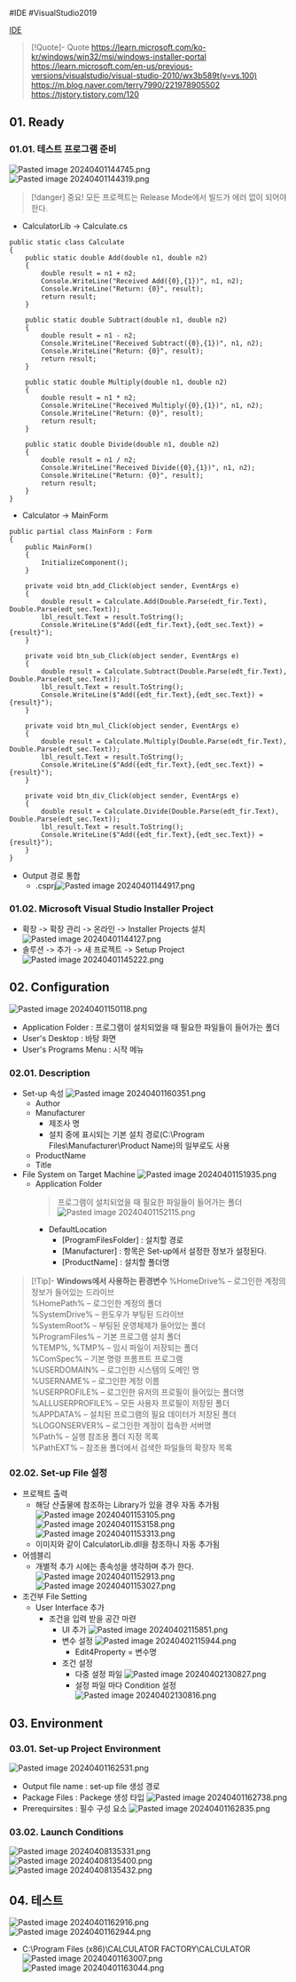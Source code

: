 #IDE #VisualStudio2019

[IDE](../IDE.md)

> [!Quote]- Quote
> https://learn.microsoft.com/ko-kr/windows/win32/msi/windows-installer-portal
> https://learn.microsoft.com/en-us/previous-versions/visualstudio/visual-studio-2010/wx3b589t(v=vs.100)
> https://m.blog.naver.com/terry7990/221978905502
> https://tjstory.tistory.com/120


## 01. Ready
### 01.01. 테스트 프로그램 준비
![Pasted image 20240401144745.png](attachments/Pasted%20image%2020240401144745.png)
![Pasted image 20240401144319.png](attachments/Pasted%20image%2020240401144319.png)

> [!danger] 중요!
> 모든 프로젝트는 Release Mode에서 빌드가 에러 없이 되어야 한다.

- CalculatorLib -> Calculate.cs
```
public static class Calculate
{
	public static double Add(double n1, double n2)
	{
		double result = n1 + n2;
		Console.WriteLine("Received Add({0},{1})", n1, n2);
		Console.WriteLine("Return: {0}", result);
		return result;
	}

	public static double Subtract(double n1, double n2)
	{
		double result = n1 - n2;
		Console.WriteLine("Received Subtract({0},{1})", n1, n2);
		Console.WriteLine("Return: {0}", result);
		return result;
	}

	public static double Multiply(double n1, double n2)
	{
		double result = n1 * n2;
		Console.WriteLine("Received Multiply({0},{1})", n1, n2);
		Console.WriteLine("Return: {0}", result);
		return result;
	}

	public static double Divide(double n1, double n2)
	{
		double result = n1 / n2;
		Console.WriteLine("Received Divide({0},{1})", n1, n2);
		Console.WriteLine("Return: {0}", result);
		return result;
	}
}
```
- Calculator -> MainForm
```
public partial class MainForm : Form
{
	public MainForm()
	{
		InitializeComponent();
	}

	private void btn_add_Click(object sender, EventArgs e)
	{
		double result = Calculate.Add(Double.Parse(edt_fir.Text), Double.Parse(edt_sec.Text));
		lbl_result.Text = result.ToString();
		Console.WriteLine($"Add({edt_fir.Text},{edt_sec.Text}) = {result}");
	}

	private void btn_sub_Click(object sender, EventArgs e)
	{
		double result = Calculate.Subtract(Double.Parse(edt_fir.Text), Double.Parse(edt_sec.Text));
		lbl_result.Text = result.ToString();
		Console.WriteLine($"Add({edt_fir.Text},{edt_sec.Text}) = {result}");
	}

	private void btn_mul_Click(object sender, EventArgs e)
	{
		double result = Calculate.Multiply(Double.Parse(edt_fir.Text), Double.Parse(edt_sec.Text));
		lbl_result.Text = result.ToString();
		Console.WriteLine($"Add({edt_fir.Text},{edt_sec.Text}) = {result}");
	}

	private void btn_div_Click(object sender, EventArgs e)
	{
		double result = Calculate.Divide(Double.Parse(edt_fir.Text), Double.Parse(edt_sec.Text));
		lbl_result.Text = result.ToString();
		Console.WriteLine($"Add({edt_fir.Text},{edt_sec.Text}) = {result}");
	}
}
```
- Output 경로 통합
	- .csprj![Pasted image 20240401144917.png](attachments/Pasted%20image%2020240401144917.png)
### 01.02. Microsoft Visual Studio Installer Project
- 확장 -> 확장 관리 -> 온라인 -> Installer Projects 설치
	![Pasted image 20240401144127.png](attachments/Pasted%20image%2020240401144127.png)
- 솔루션 -> 추가 -> 새 프로젝트 -> Setup Project
	![Pasted image 20240401145222.png](attachments/Pasted%20image%2020240401145222.png)
## 02. Configuration
![Pasted image 20240401150118.png](attachments/Pasted%20image%2020240401150118.png)
- Application Folder : 프로그램이 설치되었을 때 필요한 파일들이 들어가는 폴더
- User's Desktop : 바탕 화면
- User's Programs Menu : 시작 메뉴
### 02.01. Description
- Set-up 속성
	![Pasted image 20240401160351.png](attachments/Pasted%20image%2020240401160351.png)
	- Author
	- Manufacturer
		- 제조사 명
		- 설치 중에 표시되는 기본 설치 경로(C:\Program Files\Manufacturer\Product Name)의 일부로도 사용
	- ProductName
	- Title
- File System on Target Machine
	![Pasted image 20240401151935.png](attachments/Pasted%20image%2020240401151935.png)
	- Application Folder
		> 프로그램이 설치되었을 때 필요한 파일들이 들어가는 폴더
		![Pasted image 20240401152115.png](attachments/Pasted%20image%2020240401152115.png)
		- DefaultLocation
			- [ProgramFilesFolder] : 설치할 경로
			- [Manufacturer] : 항목은 Set-up에서 설정한 정보가 설정된다.
			- [ProductName] : 설치할 폴더명
			
> [!Tip]-  **Windows에서 사용하는 환경변수**
> %HomeDrive% – 로그인한 계정의 정보가 들어있는 드라이브  
%HomePath% – 로그인한 계정의 폴더  
%SystemDrive% – 윈도우가 부팅된 드라이브  
%SystemRoot% – 부팅된 운영체제가 들어있는 폴더  
%ProgramFiles% – 기본 프로그램 설치 폴더  
%TEMP%, %TMP% – 임시 파일이 저장되는 폴더  
%ComSpec% – 기본 명령 프롬프트 프로그램  
%USERDOMAIN% – 로그인한 시스템의 도메인 명  
%USERNAME% – 로그인한 계정 이름  
%USERPROFILE% – 로그인한 유저의 프로필이 들어있는 폴더명  
%ALLUSERPROFILE% – 모든 사용자 프로필이 저장된 폴더  
%APPDATA% – 설치된 프로그램의 필요 데이터가 저장된 폴더  
%LOGONSERVER% – 로그인한 계정이 접속한 서버명  
%Path% – 실행 참조용 폴더 지정 목록  
%PathEXT% – 참조용 폴더에서 검색한 파일들의 확장자 목록
### 02.02. Set-up File 설정
- 프로젝트 출력
	- 해당 산출물에 참조하는 Library가 있을 경우 자동 추가됨
	![Pasted image 20240401153105.png](attachments/Pasted%20image%2020240401153105.png)
	![Pasted image 20240401153158.png](attachments/Pasted%20image%2020240401153158.png)
	![Pasted image 20240401153313.png](attachments/Pasted%20image%2020240401153313.png)
	- 이미지와 같이 CalculatorLib.dll을 참조하니 자동 추가됨
- 어셈블리
	- 개별적 추가 시에는 종속성을 생각하며 추가 한다.
	![Pasted image 20240401152913.png](attachments/Pasted%20image%2020240401152913.png)
	![Pasted image 20240401153027.png](attachments/Pasted%20image%2020240401153027.png)
- 조건부 File Setting
	- User Interface 추가
		- 조건을 입력 받을 공간 마련
			- UI 추가
				![Pasted image 20240402115851.png](attachments/Pasted%20image%2020240402115851.png)
			- 변수 설정
				![Pasted image 20240402115944.png](attachments/Pasted%20image%2020240402115944.png)
				- Edit4Property = 변수명
			- 조건 설정
				- 다중 설정 파일
					![Pasted image 20240402130827.png](attachments/Pasted%20image%2020240402130827.png)
				- 설정 파일 마다 Condition 설정
					![Pasted image 20240402130816.png](attachments/Pasted%20image%2020240402130816.png)
## 03. Environment
### 03.01. Set-up Project Environment
![Pasted image 20240401162531.png](attachments/Pasted%20image%2020240401162531.png)
- Output file name : set-up file 생성 경로
- Package Files : Packege 생성 타입
	![Pasted image 20240401162738.png](attachments/Pasted%20image%2020240401162738.png)
- Prerequirsites : 필수 구성 요소
	![Pasted image 20240401162835.png](attachments/Pasted%20image%2020240401162835.png)
### 03.02. Launch Conditions
![Pasted image 20240408135331.png](attachments/Pasted%20image%2020240408135331.png)
![Pasted image 20240408135400.png](attachments/Pasted%20image%2020240408135400.png)
![Pasted image 20240408135432.png](attachments/Pasted%20image%2020240408135432.png)
## 04. 테스트
![Pasted image 20240401162916.png](attachments/Pasted%20image%2020240401162916.png)
![Pasted image 20240401162944.png](attachments/Pasted%20image%2020240401162944.png)
- C:\Program Files (x86)\CALCULATOR FACTORY\CALCULATOR\
![Pasted image 20240401163007.png](attachments/Pasted%20image%2020240401163007.png)
![Pasted image 20240401163044.png](attachments/Pasted%20image%2020240401163044.png)

